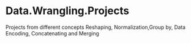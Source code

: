 # Data.Wrangling.Projects
Projects from different concepts Reshaping, Normalization,Group by, Data Encoding, Concatenating and Merging
